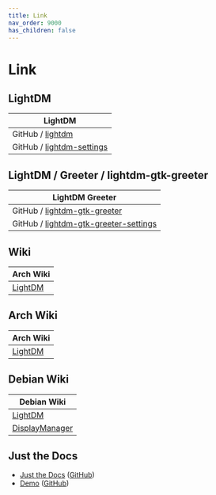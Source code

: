 ```yaml
---
title: Link
nav_order: 9000
has_children: false
---
```



# Link




## LightDM

| LightDM |
| ------- |
| GitHub / [lightdm](https://github.com/canonical/lightdm) |
| GitHub / [lightdm-settings](https://github.com/linuxmint/lightdm-settings) |




## LightDM / Greeter / lightdm-gtk-greeter

| LightDM Greeter |
| --------------- |
| GitHub / [lightdm-gtk-greeter](https://github.com/Xubuntu/lightdm-gtk-greeter) |
| GitHub / [lightdm-gtk-greeter-settings](https://github.com/Xubuntu/lightdm-gtk-greeter-settings) |




## Wiki

| Arch Wiki |
| --------- |
| [LightDM](https://en.wikipedia.org/wiki/LightDM) |




## Arch Wiki

| Arch Wiki |
| --------- |
| [LightDM](https://wiki.archlinux.org/title/LightDM) |




## Debian Wiki

| Debian Wiki |
| --------- |
| [LightDM](https://wiki.debian.org/LightDM) |
| [DisplayManager](https://wiki.debian.org/DisplayManager) |




## Just the Docs

* [Just the Docs](https://pmarsceill.github.io/just-the-docs/) ([GitHub](https://github.com/pmarsceill/just-the-docs))
* [Demo](https://pmarsceill.github.io/jtd-remote/) ([GitHub](https://github.com/pmarsceill/jtd-remote))
